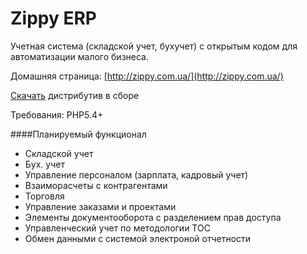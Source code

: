 Zippy ERP
========

Учетная  система (складской учет,  бухучет)  с  открытым  кодом для автоматизации малого бизнеса.

Домашняя страница:  [http://zippy.com.ua/](http://zippy.com.ua/)

[Скачать](https://zippy.com.ua/download/erp-full.zip) дистрибутив  в  сборе   

Требования: PHP5.4+

####Планируемый функционал

* Складской учет
* Бух. учет
* Управление  персоналом (зарплата,  кадровый учет)
* Взаиморасчеты  с  контрагентами
* Торговля
* Управление заказами и  проектами
* Элементы  документооборота   с разделением  прав доступа
* Управленческий учет по  методологии ТОС
* Обмен данными  с  системой электроной отчетности
